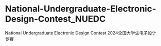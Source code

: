 # National-Undergraduate-Electronic-Design-Contest_NUEDC
National Undergraduate Electronic Design Contest 2024全国大学生电子设计竞赛
